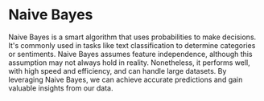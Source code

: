 #  Naive Bayes

Naive Bayes is a smart algorithm that uses probabilities to make decisions. It's commonly used in tasks like text classification to determine categories or sentiments. Naive Bayes assumes feature independence, although this assumption may not always hold in reality. Nonetheless, it performs well, with high speed and efficiency, and can handle large datasets. By leveraging Naive Bayes, we can achieve accurate predictions and gain valuable insights from our data. 
